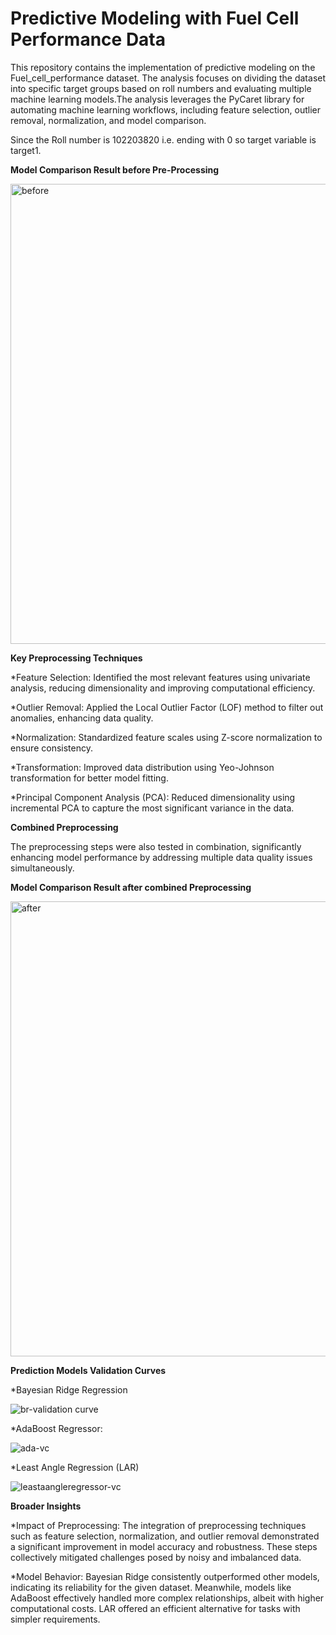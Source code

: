 # Predictive Modeling with Fuel Cell Performance Data

This repository contains the implementation of predictive modeling on the Fuel_cell_performance dataset. The analysis focuses on dividing the dataset into specific target groups based on roll numbers and evaluating multiple machine learning models.The analysis leverages the PyCaret library for automating machine learning workflows, including feature selection, outlier removal, normalization, and model comparison.

Since the Roll number is 102203820 i.e. ending with 0 so target variable is target1.



****Model Comparison Result before Pre-Processing****

<img width="736" alt="before" src="https://github.com/user-attachments/assets/16e4f991-ce81-47f1-9a08-db92c562c939" />



****Key Preprocessing Techniques****

*Feature Selection: Identified the most relevant features using univariate analysis, reducing dimensionality and improving computational efficiency.

*Outlier Removal: Applied the Local Outlier Factor (LOF) method to filter out anomalies, enhancing data quality.

*Normalization: Standardized feature scales using Z-score normalization to ensure consistency.

*Transformation: Improved data distribution using Yeo-Johnson transformation for better model fitting.

*Principal Component Analysis (PCA): Reduced dimensionality using incremental PCA to capture the most significant variance in the data.



****Combined Preprocessing****

The preprocessing steps were also tested in combination, significantly enhancing model performance by addressing multiple data quality issues simultaneously.



****Model Comparison Result after combined Preprocessing****

<img width="728" alt="after" src="https://github.com/user-attachments/assets/97b22e89-3f2e-401d-b81b-17db4edd20d8" />



****Prediction Models Validation Curves****


*Bayesian Ridge Regression

![br-validation curve](https://github.com/user-attachments/assets/3a84ad37-de59-46d4-a1f6-3601997861f8)


*AdaBoost Regressor:

![ada-vc](https://github.com/user-attachments/assets/3896a712-bc77-4e34-9b03-1ebe8feec182)


*Least Angle Regression (LAR)

![leastaangleregressor-vc](https://github.com/user-attachments/assets/ddff3413-4295-4c59-a7da-6abfef97f0cc)




****Broader Insights****

*Impact of Preprocessing: The integration of preprocessing techniques such as feature selection, normalization, and outlier removal demonstrated a significant improvement in model accuracy and robustness. These steps collectively mitigated challenges posed by noisy and imbalanced data.

*Model Behavior: Bayesian Ridge consistently outperformed other models, indicating its reliability for the given dataset. Meanwhile, models like AdaBoost effectively handled more complex relationships, albeit with higher computational costs. LAR offered an efficient alternative for tasks with simpler requirements.


